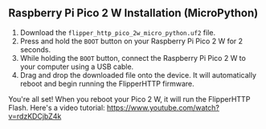 ## Raspberry Pi Pico 2 W Installation (MicroPython)

1. Download the `flipper_http_pico_2w_micro_python.uf2` file.
2. Press and hold the `BOOT` button on your Raspberry Pi Pico 2 W for 2 seconds.
3. While holding the `BOOT` button, connect the Raspberry Pi Pico 2 W to your computer using a USB cable.
4. Drag and drop the downloaded file onto the device. It will automatically reboot and begin running the FlipperHTTP firmware.

You're all set! When you reboot your Pico 2 W, it will run the FlipperHTTP Flash. Here's a video tutorial: https://www.youtube.com/watch?v=rdzKDCjbZ4k
